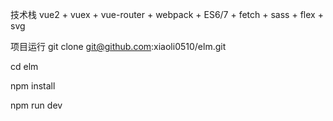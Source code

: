技术栈
vue2 + vuex + vue-router + webpack + ES6/7 + fetch + sass + flex + svg

项目运行
git clone git@github.com:xiaoli0510/elm.git  

cd elm

npm install

npm run dev